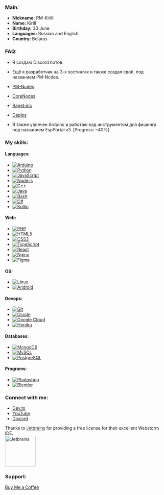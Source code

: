 ### Main:
- **Nickname:** PM-Kirill
- **Name:** Kirill
- **Birthday:** 30 June
- **Languages:** Russian and English
- **Country:** Belarus

### FAQ:
- Я создаю Discord ботов.
- Ещё я разработчик на 3-х хостингах и также создал свой, под названием PM-Nodes.
- [PM-Nodes]()
- [CoreNodes]()
- [Baget-inc]()
- [Deplos]()

- Я также увлечен Arduino и работаю над инструментом для фишинга под названием EspPortal v3. [Progress: ~40%].

### My skills:

#### Languages:
- [![Arduino](https://cdn.worldvectorlogo.com/logos/arduino-1.svg)](https://www.arduino.cc/)
- [![Python](https://raw.githubusercontent.com/devicons/devicon/master/icons/python/python-original.svg)](https://www.python.org)
- [![JavaScript](https://raw.githubusercontent.com/devicons/devicon/master/icons/javascript/javascript-original.svg)](https://developer.mozilla.org/en-US/docs/Web/JavaScript)
- [![Node.js](https://raw.githubusercontent.com/devicons/devicon/master/icons/nodejs/nodejs-original-wordmark.svg)](https://nodejs.org)
- [![C++](https://raw.githubusercontent.com/devicons/devicon/master/icons/cplusplus/cplusplus-original.svg)](https://www.w3schools.com/cpp/)
- [![Java](https://raw.githubusercontent.com/devicons/devicon/master/icons/java/java-original.svg)](https://www.java.com)
- [![Bash](https://www.vectorlogo.zone/logos/gnu_bash/gnu_bash-icon.svg)](https://www.gnu.org/software/bash/)
- [![C#](https://raw.githubusercontent.com/devicons/devicon/master/icons/csharp/csharp-original.svg)](https://www.w3schools.com/cs/)
- [![Kotlin](https://www.vectorlogo.zone/logos/kotlinlang/kotlinlang-icon.svg)](https://kotlinlang.org)

#### Web:
- [![PHP](https://raw.githubusercontent.com/devicons/devicon/master/icons/php/php-original.svg)](https://www.php.net)
- [![HTML5](https://raw.githubusercontent.com/devicons/devicon/master/icons/html5/html5-original-wordmark.svg)](https://www.w3.org/html/)
- [![CSS3](https://raw.githubusercontent.com/devicons/devicon/master/icons/css3/css3-original-wordmark.svg)](https://www.w3schools.com/css/)
- [![TypeScript](https://raw.githubusercontent.com/devicons/devicon/master/icons/typescript/typescript-original.svg)](https://www.typescriptlang.org/)
- [![React](https://raw.githubusercontent.com/devicons/devicon/master/icons/react/react-original-wordmark.svg)](https://reactjs.org/)
- [![Nginx](https://raw.githubusercontent.com/devicons/devicon/master/icons/nginx/nginx-original.svg)](https://www.nginx.com)
- [![Figma](https://www.vectorlogo.zone/logos/figma/figma-icon.svg)](https://www.figma.com/)

#### OS:
- [![Linux](https://raw.githubusercontent.com/devicons/devicon/master/icons/linux/linux-original.svg)](https://www.linux.org/)
- [![Android](https://raw.githubusercontent.com/devicons/devicon/master/icons/android/android-original-wordmark.svg)](https://developer.android.com)

#### Devops:
- [![Git](https://raw.githubusercontent.com/devicons/devicon/master/icons/git-scm/git-scm-icon.svg)](https://git-scm.com/)
- [![Oracle](https://raw.githubusercontent.com/devicons/devicon/master/icons/oracle/oracle-original.svg)](https://www.oracle.com/)
- [![Google Cloud](https://www.vectorlogo.zone/logos/google_cloud/google_cloud-icon.svg)](https://cloud.google.com)
- [![Heroku](https://www.vectorlogo.zone/logos/heroku/heroku-icon.svg)](https://heroku.com)

#### Databases:
- [![MongoDB](https://raw.githubusercontent.com/devicons/devicon/master/icons/mongodb/mongodb-original-wordmark.svg)](https://www.mongodb.com/)
- [![MySQL](https://raw.githubusercontent.com/devicons/devicon/master/icons/mysql/mysql-original-wordmark.svg)](https://www.mysql.com/)
- [![PostgreSQL](https://raw.githubusercontent.com/devicons/devicon/master/icons/postgresql/postgresql-original-wordmark.svg)](https://www.postgresql.org)

#### Programs:
- [![Photoshop](https://raw.githubusercontent.com/devicons/devicon/master/icons/photoshop/photoshop-line.svg)](https://www.photoshop.com/en)
- [![Blender](https://download.blender.org/branding/community/blender_community_badge_white.svg)](https://www.blender.org/)

### Connect with me:
- [Dev.to](https://dev.to/pm-kirill)
- [YouTube](https://www.youtube.com/c/pm-kirill)
- [Discord](https://discord.gg/https://discordapp.com/users/1081189420780240917/)

Thanks to [Jetbrains](https://www.jetbrains.com/?from=inputmask) for providing a free license for their excellent Webstorm IDE.    
<a href="https://www.jetbrains.com/?from=inputmask">
  <img src="https://resources.jetbrains.com/storage/products/company/brand/logos/jb_beam.svg" alt="Jetbrains" width="100">
</a>

### Support:
[Buy Me a Coffee](https://www.buymeacoffee.com/PM-Kirill)
